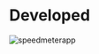 # Developed
![speedmeterapp](https://github.com/Golu7667/Simple/assets/103061012/dc090cc2-021e-44e6-aed1-b9a65df06e80)
